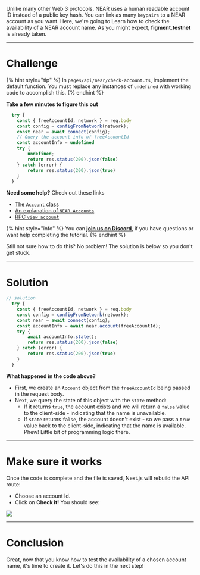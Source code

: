 Unlike many other Web 3 protocols, NEAR uses a human readable account ID instead of a public key hash. You can link as many `keypairs` to a NEAR account as you want. Here, we're going to Learn how to check the availability of a NEAR account name. As you might expect, **figment.testnet** is already taken.

------------------------

# Challenge

{% hint style="tip" %}
In `pages/api/near/check-account.ts`, implement the default function. You must replace any instances of `undefined` with working code to accomplish this.
{% endhint %}

**Take a few minutes to figure this out**

```typescript
  try {
    const { freeAccountId, network } = req.body
    const config = configFromNetwork(network);
    const near = await connect(config);
    // Query the account info of freeAccountId 
    const accountInfo = undefined
    try {
        undefined;
        return res.status(200).json(false)
    } catch (error) {
        return res.status(200).json(true)
    }
  }
```

**Need some help?** Check out these links
* [The `Account` class](https://near.github.io/near-api-js/classes/account.account-1.html)  
* [An explanation of `NEAR Accounts`](https://docs.near.org/docs/concepts/account)
* [RPC `view_account`](https://docs.near.org/docs/develop/front-end/rpc#view-account)

{% hint style="info" %}
You can [**join us on Discord**](https://figment.io/devchat), if you have questions or want help completing the tutorial.
{% endhint %}

Still not sure how to do this? No problem! The solution is below so you don't get stuck.

------------------------

# Solution

```typescript
// solution
  try {
    const { freeAccountId, network } = req.body
    const config = configFromNetwork(network);
    const near = await connect(config);
    const accountInfo = await near.account(freeAccountId);
    try {
        await accountInfo.state();
        return res.status(200).json(false)
    } catch (error) {
        return res.status(200).json(true)
    }
  }
```

**What happened in the code above?**

* First, we create an `Account` object from the `freeAccountId` being passed in the request body.
* Next, we query the state of this object with the `state` method:
  * If it returns `true`, the account exists and we will return a `false` value to the client-side - indicating that the name is unavailable. 
  * If `state` returns `false`, the account doesn't exist - so we pass a `true` value back to the client-side, indicating that the name is available. Phew! Little bit of programming logic there.

------------------------

# Make sure it works

Once the code is complete and the file is saved, Next.js will rebuild the API route: 
* Choose an account Id.
* Click on **Check it!** 
You should see:


![](../../../.gitbook/assets/pathways/near/near-account.gif)

-----------------------------

# Conclusion

Great, now that you know how to test the availability of a chosen account name, it's time to create it. Let's do this in the next step!
